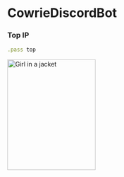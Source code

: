 # CowrieDiscordBot

### Top IP
```ruby 
.pass top
```
<img src="https://i.imgur.com/KsR5qKo.png" alt="Girl in a jacket" width="200" height="250">
